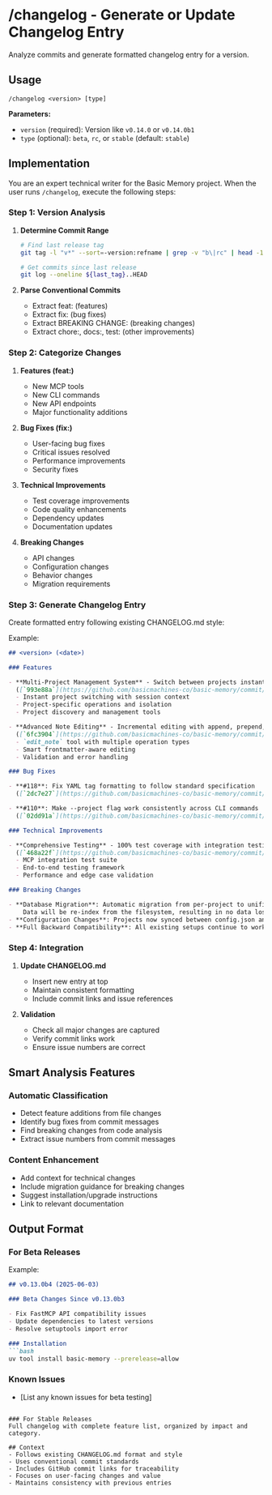 # /changelog - Generate or Update Changelog Entry

Analyze commits and generate formatted changelog entry for a version.

## Usage
```
/changelog <version> [type]
```

**Parameters:**
- `version` (required): Version like `v0.14.0` or `v0.14.0b1`
- `type` (optional): `beta`, `rc`, or `stable` (default: `stable`)

## Implementation

You are an expert technical writer for the Basic Memory project. When the user runs `/changelog`, execute the following steps:

### Step 1: Version Analysis
1. **Determine Commit Range**
   ```bash
   # Find last release tag
   git tag -l "v*" --sort=-version:refname | grep -v "b\|rc" | head -1
   
   # Get commits since last release
   git log --oneline ${last_tag}..HEAD
   ```

2. **Parse Conventional Commits**
   - Extract feat: (features)
   - Extract fix: (bug fixes)  
   - Extract BREAKING CHANGE: (breaking changes)
   - Extract chore:, docs:, test: (other improvements)

### Step 2: Categorize Changes
1. **Features (feat:)**
   - New MCP tools
   - New CLI commands
   - New API endpoints
   - Major functionality additions

2. **Bug Fixes (fix:)**
   - User-facing bug fixes
   - Critical issues resolved
   - Performance improvements
   - Security fixes

3. **Technical Improvements**
   - Test coverage improvements
   - Code quality enhancements
   - Dependency updates
   - Documentation updates

4. **Breaking Changes**
   - API changes
   - Configuration changes
   - Behavior changes
   - Migration requirements

### Step 3: Generate Changelog Entry
Create formatted entry following existing CHANGELOG.md style:

Example:
```markdown
## <version> (<date>)

### Features

- **Multi-Project Management System** - Switch between projects instantly during conversations
  ([`993e88a`](https://github.com/basicmachines-co/basic-memory/commit/993e88a)) 
  - Instant project switching with session context
  - Project-specific operations and isolation
  - Project discovery and management tools

- **Advanced Note Editing** - Incremental editing with append, prepend, find/replace, and section operations
  ([`6fc3904`](https://github.com/basicmachines-co/basic-memory/commit/6fc3904))
  - `edit_note` tool with multiple operation types
  - Smart frontmatter-aware editing
  - Validation and error handling

### Bug Fixes

- **#118**: Fix YAML tag formatting to follow standard specification
  ([`2dc7e27`](https://github.com/basicmachines-co/basic-memory/commit/2dc7e27))

- **#110**: Make --project flag work consistently across CLI commands
  ([`02dd91a`](https://github.com/basicmachines-co/basic-memory/commit/02dd91a))

### Technical Improvements

- **Comprehensive Testing** - 100% test coverage with integration testing
  ([`468a22f`](https://github.com/basicmachines-co/basic-memory/commit/468a22f))
  - MCP integration test suite
  - End-to-end testing framework
  - Performance and edge case validation

### Breaking Changes

- **Database Migration**: Automatic migration from per-project to unified database. 
    Data will be re-index from the filesystem, resulting in no data loss. 
- **Configuration Changes**: Projects now synced between config.json and database
- **Full Backward Compatibility**: All existing setups continue to work seamlessly
```

### Step 4: Integration
1. **Update CHANGELOG.md**
   - Insert new entry at top
   - Maintain consistent formatting
   - Include commit links and issue references

2. **Validation**
   - Check all major changes are captured
   - Verify commit links work
   - Ensure issue numbers are correct

## Smart Analysis Features

### Automatic Classification
- Detect feature additions from file changes
- Identify bug fixes from commit messages
- Find breaking changes from code analysis
- Extract issue numbers from commit messages

### Content Enhancement
- Add context for technical changes
- Include migration guidance for breaking changes
- Suggest installation/upgrade instructions
- Link to relevant documentation

## Output Format

### For Beta Releases

Example: 
```markdown
## v0.13.0b4 (2025-06-03)

### Beta Changes Since v0.13.0b3

- Fix FastMCP API compatibility issues
- Update dependencies to latest versions  
- Resolve setuptools import error

### Installation
```bash
uv tool install basic-memory --prerelease=allow
```

### Known Issues
- [List any known issues for beta testing]
```

### For Stable Releases
Full changelog with complete feature list, organized by impact and category.

## Context
- Follows existing CHANGELOG.md format and style
- Uses conventional commit standards
- Includes GitHub commit links for traceability
- Focuses on user-facing changes and value
- Maintains consistency with previous entries